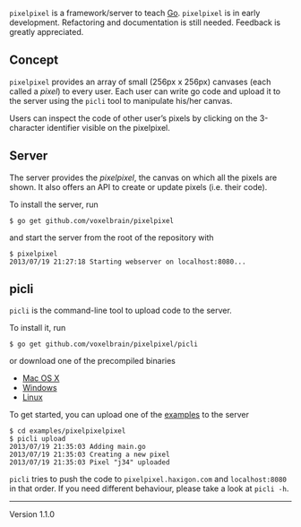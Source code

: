 `pixelpixel` is a framework/server to teach [Go]. `pixelpixel` is in
early development. Refactoring and documentation is still needed.
Feedback is greatly appreciated.

## Concept
`pixelpixel` provides an array of small (256px x 256px) canvases
(each called a *pixel*) to every user. Each user can write go code
and upload it to the server using the `picli` tool to manipulate his/her
canvas.

Users can inspect the code of other user’s pixels by clicking on the
3-character identifier visible on the pixelpixel.

## Server
The server provides the *pixelpixel*, the canvas on which all the
pixels are shown. It also offers an API to create or update
pixels (i.e. their code).

To install the server, run

	$ go get github.com/voxelbrain/pixelpixel

and start the server from the root of the repository with

	$ pixelpixel
	2013/07/19 21:27:18 Starting webserver on localhost:8080...

## picli
`picli` is the command-line tool to upload code to the server.

To install it, run

	$ go get github.com/voxelbrain/pixelpixel/picli

or download one of the precompiled binaries

* [Mac OS X](http://filedump.surmair.de/binaries/picli/darwin_amd64/picli)
* [Windows](http://filedump.surmair.de/binaries/picli/windows_386/picli.exe)
* [Linux](http://filedump.surmair.de/binaries/picli/linux_386/picli)

To get started, you can upload one of the [examples] to the server

	$ cd examples/pixelpixelpixel
	$ picli upload
	2013/07/19 21:35:03 Adding main.go
	2013/07/19 21:35:03 Creating a new pixel
	2013/07/19 21:35:03 Pixel "j34" uploaded

`picli` tries to push the code to `pixelpixel.haxigon.com` and
`localhost:8080` in that order. If you need different behaviour, please
take a look at `picli -h`.

[Go]: http://golang.org
[examples]: https://github.com/voxelbrain/pixelpixel/tree/master/examples

---
Version 1.1.0
